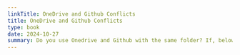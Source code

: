 ```yaml
---
linkTitle: OneDrive and Github Conflicts
title: OneDrive and Github Conflicts
type: book
date: 2024-10-27
summary: Do you use Onedrive and Github with the same folder? If, below are some tips.
---
```




